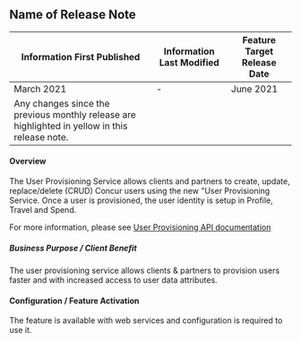
## Name of Release Note

| **Information First Published** | **Information Last Modified** | **Feature Target Release Date** |
| --- | --- | --- |
| March 2021 | - | June 2021 |
| Any changes since the previous monthly release are highlighted in yellow in this release note. |

#### Overview

The User Provisioning Service allows clients and partners to create, update, replace/delete (CRUD) Concur users using the new &quot;User Provisioning Service. Once a user is provisioned, the user identity is setup in Profile, Travel and Spend.

For more information, please see [User Provisioning API documentation](https://preview.developer.concur.com/api-reference/user-provisioning/v4.user-provisioning.html)

##### Business Purpose / Client Benefit

The user provisioning service allows clients &amp; partners to provision users faster and with increased access to user data attributes.

#### Configuration / Feature Activation

The feature is available with web services and configuration is required to use it.

